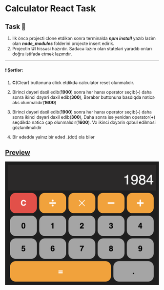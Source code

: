 # Calculator React Task

## Task 🎯

1. İlk öncə projecti clone etdikən sonra terminalda **_npm install_** yazıb lazim olan **_node_modules_** folderini projecte insert edirik.
2. Projectin **UI** hissəsi hazırdır. Sadəcə lazım olan stateləri yaradıb onları doğru istifadə etmək lazımdır.

---

#### ❗ Şərtlər:

1. **C**(Clear) buttonuna click etdikdə calculator reset olunmalıdır.

2. Birinci dəyəri daxil edib(**1900**) sonra hər hansı operator seçib(**-**) daha sonra ikinci dəyəri daxil edib(**300**), Bərabər buttonuna basdıqda nəticə əks olunmalıdır(**1600**)
3. Birinci dəyəri daxil edib(**1900**) sonra hər hansı operator seçib(**-**) daha sonra ikinci dəyəri daxil edib(**300**), Daha sonra isə yenidən operator(**+**) seçdikdə nəticə çap olunmalıdır(**1600**). Və ikinci dəyərin qəbul edilməsi gözlənilməlidir
4. Bir ədəddə yalnız bir ədəd  **.**(dot) ola bilər

## <a href="https://calculator-react-task.vercel.app/">Preview</a>

<img src="app.png"/>
